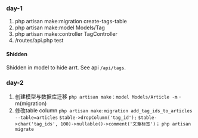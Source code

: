 ### day-1
1. php artisan make:migration create-tags-table
2. php artisan make:model Models/Tag
3. php artisan make:controller TagController
4. /routes/api.php test

#### $hidden
$hidden in model to hide arrt. See api `/api/tags`.

### day-2

1. 创建模型与数据库迁移 `php artisan make：model Models/Article -m` -m(migration)
2. 修改table column
`php artisan make:migration add_tag_ids_to_articles --table=articles`
`$table->dropColumn('tag_id');`
`$table->char('tag_ids', 100)->nullable()->comment('文章标签')；`
`php artisan migrate`
